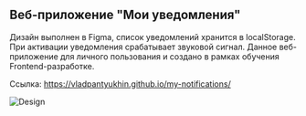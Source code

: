 ## Веб-приложение "Мои уведомления"

Дизайн выполнен в Figma, список уведомлений хранится в localStorage. При активации уведомления срабатывает звуковой сигнал. Данное веб-приложение для личного пользования и создано в рамках обучения Frontend-разработке.

Ссылка: https://vladpantyukhin.github.io/my-notifications/

![Design](https://github.com/vladpantyukhin/my-notifications/blob/main/img/desing.png)
